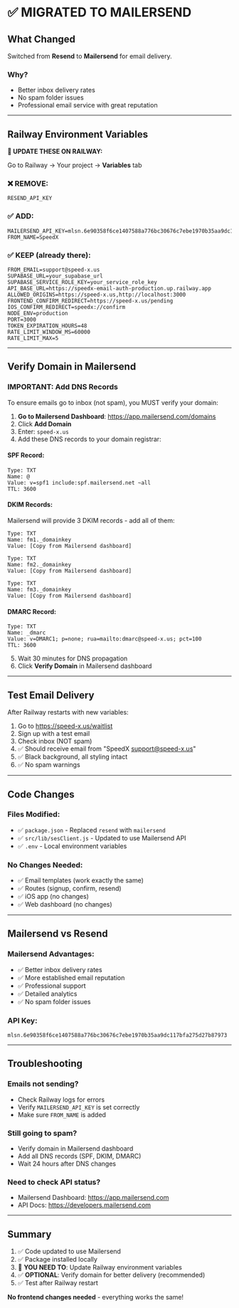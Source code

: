 # ✅ MIGRATED TO MAILERSEND

## What Changed

Switched from **Resend** to **Mailersend** for email delivery.

### Why?
- Better inbox delivery rates
- No spam folder issues
- Professional email service with great reputation

---

## Railway Environment Variables

**🚨 UPDATE THESE ON RAILWAY:**

Go to Railway → Your project → **Variables** tab

### ❌ REMOVE:
```
RESEND_API_KEY
```

### ✅ ADD:
```
MAILERSEND_API_KEY=mlsn.6e90358f6ce1407588a776bc30676c7ebe1970b35aa9dc117bfa275d27b87973
FROM_NAME=SpeedX
```

### ✅ KEEP (already there):
```
FROM_EMAIL=support@speed-x.us
SUPABASE_URL=your_supabase_url
SUPABASE_SERVICE_ROLE_KEY=your_service_role_key
API_BASE_URL=https://speedx-email-auth-production.up.railway.app
ALLOWED_ORIGINS=https://speed-x.us,http://localhost:3000
FRONTEND_CONFIRM_REDIRECT=https://speed-x.us/pending
IOS_CONFIRM_REDIRECT=speedx://confirm
NODE_ENV=production
PORT=3000
TOKEN_EXPIRATION_HOURS=48
RATE_LIMIT_WINDOW_MS=60000
RATE_LIMIT_MAX=5
```

---

## Verify Domain in Mailersend

### IMPORTANT: Add DNS Records

To ensure emails go to inbox (not spam), you MUST verify your domain:

1. **Go to Mailersend Dashboard**: https://app.mailersend.com/domains
2. Click **Add Domain**
3. Enter: `speed-x.us`
4. Add these DNS records to your domain registrar:

#### SPF Record:
```
Type: TXT
Name: @
Value: v=spf1 include:spf.mailersend.net ~all
TTL: 3600
```

#### DKIM Records:
Mailersend will provide 3 DKIM records - add all of them:
```
Type: TXT
Name: fm1._domainkey
Value: [Copy from Mailersend dashboard]

Type: TXT
Name: fm2._domainkey
Value: [Copy from Mailersend dashboard]

Type: TXT
Name: fm3._domainkey
Value: [Copy from Mailersend dashboard]
```

#### DMARC Record:
```
Type: TXT
Name: _dmarc
Value: v=DMARC1; p=none; rua=mailto:dmarc@speed-x.us; pct=100
TTL: 3600
```

5. Wait 30 minutes for DNS propagation
6. Click **Verify Domain** in Mailersend dashboard

---

## Test Email Delivery

After Railway restarts with new variables:

1. Go to https://speed-x.us/waitlist
2. Sign up with a test email
3. Check inbox (NOT spam)
4. ✅ Should receive email from "SpeedX <support@speed-x.us>"
5. ✅ Black background, all styling intact
6. ✅ No spam warnings

---

## Code Changes

### Files Modified:
- ✅ `package.json` - Replaced `resend` with `mailersend`
- ✅ `src/lib/sesClient.js` - Updated to use Mailersend API
- ✅ `.env` - Local environment variables

### No Changes Needed:
- ✅ Email templates (work exactly the same)
- ✅ Routes (signup, confirm, resend)
- ✅ iOS app (no changes)
- ✅ Web dashboard (no changes)

---

## Mailersend vs Resend

### Mailersend Advantages:
- ✅ Better inbox delivery rates
- ✅ More established email reputation
- ✅ Professional support
- ✅ Detailed analytics
- ✅ No spam folder issues

### API Key:
```
mlsn.6e90358f6ce1407588a776bc30676c7ebe1970b35aa9dc117bfa275d27b87973
```

---

## Troubleshooting

### Emails not sending?
- Check Railway logs for errors
- Verify `MAILERSEND_API_KEY` is set correctly
- Make sure `FROM_NAME` is added

### Still going to spam?
- Verify domain in Mailersend dashboard
- Add all DNS records (SPF, DKIM, DMARC)
- Wait 24 hours after DNS changes

### Need to check API status?
- Mailersend Dashboard: https://app.mailersend.com
- API Docs: https://developers.mailersend.com

---

## Summary

1. ✅ Code updated to use Mailersend
2. ✅ Package installed locally
3. 🚨 **YOU NEED TO**: Update Railway environment variables
4. ✅ **OPTIONAL**: Verify domain for better delivery (recommended)
5. ✅ Test after Railway restart

**No frontend changes needed** - everything works the same!

